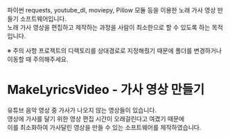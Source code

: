 파이썬 requests, youtube_dl, moviepy, Pillow 모듈 등을 이용한 노래 가사 영상 만들기 소프트웨어입니다.   
노래 가사 영상을 편집하고 제작하는 과정을 사람이 최소한으로 할 수 있도록 하는 목적입니다.   

※ 주의 사항
프로젝트의 디렉토리를 상대경로로 지정해줬기 때문에 폴더를 변경하거나
이동할 때 주의해주세요.   
 
# MakeLyricsVideo - 가사 영상 만들기
유튜브 음악 영상 중 가사가 나오지 않는 영상들이 있습니다.   
영상에 가사를 달기 위한 영상 편집 시간이 오래걸린다고 여겼기 때문에   
이를 최소화하여 가사달린 영상을 만들 수 있는 소프트웨어를 제작하였습니다.   